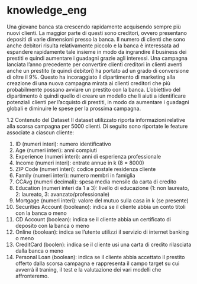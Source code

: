 # knowledge_eng

Una giovane banca sta crescendo rapidamente acquisendo sempre più nuovi clienti. La maggior parte di questi sono creditori, ovvero presentano depositi di varie dimensioni presso la banca. Il numero di clienti che sono anche debitori risulta relativamente piccolo e la banca è interessata ad espandere rapidamente tale insieme in modo da ingrandire il business dei prestiti e quindi aumentare i guadagni grazie agli interessi. Una campagna lanciata l’anno precedente per convertire clienti creditori in clienti aventi anche un prestito (e quindi debitori) ha portato ad un grado di conversione di oltre il 9%. Questo ha incoraggiato il dipartimento di marketing alla creazione di una nuova campagna mirata ai clienti creditori che più probabilmente possano avviare un prestito con la banca. L’obiettivo del dipartimento è quindi quello di creare un modello che li aiuti a identificare potenziali clienti per l’acquisto di prestiti, in modo da aumentare i guadagni globali e diminuire le spese per la prossima campagna.

  1.2 Contenuto del Dataset
Il dataset utilizzato riporta informazioni relative alla scorsa campagna per 5000 clienti. Di seguito sono riportate le feature associate a ciascun cliente:
  1.	ID (numeri interi): numero identificativo
  2.	Age (numeri interi): anni compiuti
  3.	Experience (numeri interi): anni di esperienza professionale
  4.	Income (numeri interi): entrate annue in k (8 = 8000)
  5.	ZIP Code (numeri interi): codice postale residenza cliente
  6.	Family (numeri interi): numero membri in famiglia
  7.	CCAvg (numeri decimali): spesa media mensile da carta di credito
  8.	Education (numeri interi da 1 a 3): livello di educazione (1: non laureato, 2: laureato, 3: avanzato/professionale)
  9.	Mortgage (numeri interi): valore del mutuo sulla casa in k (se presente)
  10.	Securities Account (booleano): indica se il cliente abbia un conto titoli con la banca o meno
  11.	CD Account (boolean): indica se il cliente abbia un certificato di deposito con la banca o meno
  12.	Online (boolean): indica se l’utente utilizzi il servizio di internet banking o meno
  13.	CreditCard (boolen): indica se il cliente usi una carta di credito rilasciata dalla banca o meno
  14.	Personal Loan (boolean): indica se il cliente abbia accettato il prestito offerto dalla scorsa campagna e rappresenta il campo target su cui avverrà il traning, il test e la       valutazione dei vari modelli che affronteremo.
